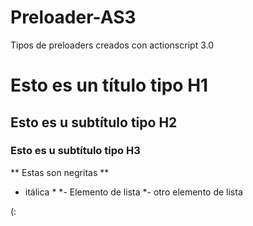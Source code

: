 Preloader-AS3
=============

Tipos de preloaders creados con actionscript 3.0

# Esto es un título tipo H1
## Esto es u subtítulo tipo H2
### Esto es u subtítulo tipo H3
** Estas son negritas **
* itálica *
*- Elemento de lista
*- otro elemento de lista

(: 